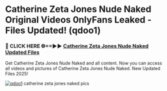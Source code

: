 # Catherine Zeta Jones Nude Naked Original Videos 0nlyFans Leaked - Files Updated! (qdoo1)

<h3>🔴 CLICK HERE 🌐==►► <a href="https://tinyurl.com/yckcrads" rel="nofollow">Catherine Zeta Jones Nude Naked Updated Files</a></h3>

Get Catherine Zeta Jones Nude Naked and all content. Now you can access all videos and pictures of Catherine Zeta Jones Nude Naked. New Updated Files 2025!

[![qdoo1](https://i.imgur.com/hpKpOFt.gif)](https://tinyurl.com/yckcrads)
catherine zeta jones naked pics